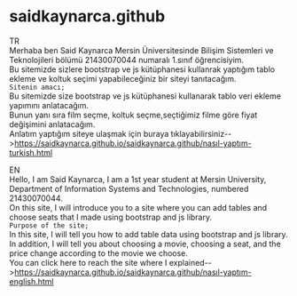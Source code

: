 # saidkaynarca.github
TR <br>
Merhaba ben Said Kaynarca Mersin Üniversitesinde Bilişim Sistemleri ve Teknolojileri bölümü 21430070044 numaralı 1.sınıf öğrencisiyim.<br> Bu sitemizde sizlere bootstrap ve js kütüphanesi kullanrak yaptığım tablo ekleme ve koltuk seçimi yapabileceğiniz bir siteyi tanıtacağım.<br>
<code>Sitenin amacı;<br></code>
Bu sitemizde size bootstrap ve js kütüphanesi kullanarak tablo veri ekleme yapımını anlatacağım.<br> Bunun yanı sıra film seçme, koltuk seçme,seçtiğimiz filme göre fiyat değişimini anlatacağım.<br>
Anlatım yaptığım siteye ulaşmak için buraya tıklayabilirsiniz-->https://saidkaynarca.github.io/saidkaynarca.github/nasıl-yaptım-turkish.html

EN <br>
Hello, I am Said Kaynarca, I am a 1st year student at Mersin University, Department of Information Systems and Technologies, numbered 21430070044. <br>On this site, I will introduce you to a site where you can add tables and choose seats that I made using bootstrap and js library.<br>
<code>Purpose of the site;<br></code>
In this site, I will tell you how to add table data using bootstrap and js library.<br> In addition, I will tell you about choosing a movie, choosing a seat, and the price change according to the movie we choose.<br>
You can click here to reach the site where I explained-->https://saidkaynarca.github.io/saidkaynarca.github/nasıl-yaptım-english.html
